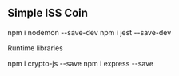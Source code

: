 ## Simple ISS Coin

npm i nodemon --save-dev
npm i jest --save-dev

Runtime libraries

npm i crypto-js --save
npm i express --save
